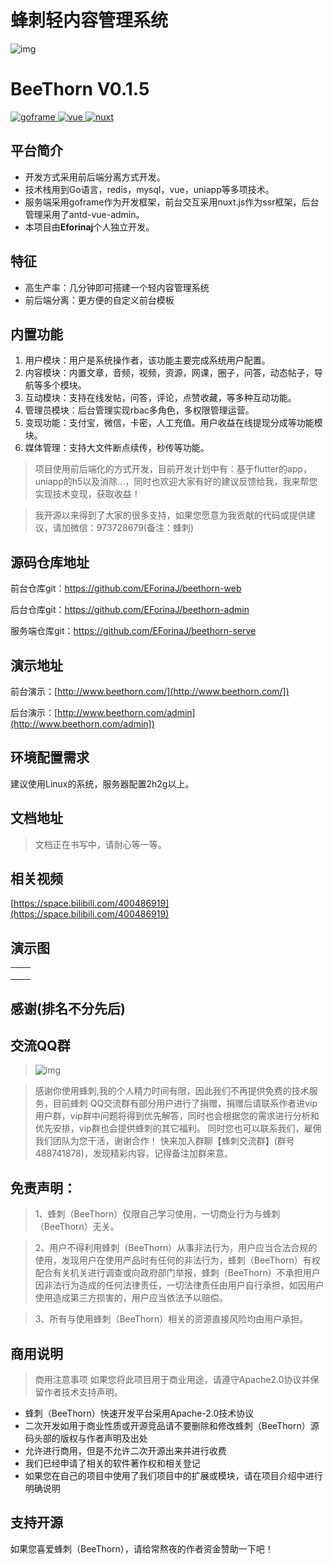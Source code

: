 # 蜂刺轻内容管理系统

![img](https://yxh-1301841944.cos.ap-chongqing.myqcloud.com/gfast/2022-04-19/gfastlogo.png)



# BeeThorn V0.1.5

[![goframe](https://img.shields.io/badge/goframe-1.x-brightgreen) ](https://gitee.com/link?target=https%3A%2F%2Fgoframe.org%2Fpages%2Fviewpage.action%3FpageId%3D1114119)[ ](https://img.shields.io/badge/vue-2-brightgreen)[![vue](https://img.shields.io/badge/vue-2.x-brightgreen) ](https://element-plus.gitee.io/#/zh-CN/component/changelog)[![nuxt](https://img.shields.io/badge/nuxt-2.x-orange) ](https://gitee.com/link?target=https%3A%2F%2Fwww.tslang.cn%2F)

## 平台简介

- 开发方式采用前后端分离方式开发。
- 技术栈用到Go语言，redis，mysql，vue，uniapp等多项技术。
- 服务端采用goframe作为开发框架，前台交互采用nuxt.js作为ssr框架，后台管理采用了antd-vue-admin。
- 本项目由**Eforinaj**个人独立开发。

## 特征

- 高生产率：几分钟即可搭建一个轻内容管理系统
- 前后端分离：更方便的自定义前台模板

## 内置功能

1. 用户模块：用户是系统操作者，该功能主要完成系统用户配置。
2. 内容模块：内置文章，音频，视频，资源，网课，圈子，问答，动态帖子，导航等多个模块。
3. 互动模块：支持在线发帖，问答，评论，点赞收藏，等多种互动功能。
4. 管理员模块：后台管理实现rbac多角色，多权限管理运营。
5. 变现功能：支付宝，微信，卡密，人工充值。用户收益在线提现分成等功能模块。
6. 媒体管理：支持大文件断点续传，秒传等功能。

> 项目使用前后端化的方式开发，目前开发计划中有：基于flutter的app，uniapp的h5以及消除...，同时也欢迎大家有好的建议反馈给我，我来帮您实现技术变现，获取收益！

> 我开源以来得到了大家的很多支持，如果您愿意为我贡献的代码或提供建议，请加微信：973728679(备注：蜂刺)

## 源码仓库地址

前台仓库git：https://github.com/EForinaJ/beethorn-web

后台仓库git：https://github.com/EForinaJ/beethorn-admin

服务端仓库git：https://github.com/EForinaJ/beethorn-serve

## 演示地址

前台演示：[http://www.beethorn.com/](http://www.beethorn.com/]) 

后台演示：[http://www.beethorn.com/admin](http://www.beethorn.com/admin]) 

## 环境配置需求

建议使用Linux的系统，服务器配置2h2g以上。

## 文档地址

> 文档正在书写中，请耐心等一等。

## 相关视频

[https://space.bilibili.com/400486919](https://space.bilibili.com/400486919)

## 演示图

|      |      |
| ---- | ---- |
|      |      |
|      |      |
|      |      |

## 感谢(排名不分先后)

> 

## 交流QQ群

> ![img]()

> 感谢你使用蜂刺,我的个人精力时间有限，因此我们不再提供免费的技术服务，目前蜂刺 QQ交流群有部分用户进行了捐赠，捐赠后请联系作者进vip用户群，vip群中问题将得到优先解答，同时也会根据您的需求进行分析和优先安排，vip群也会提供蜂刺的其它福利。 同时您也可以联系我们，雇佣我们团队为您干活，谢谢合作！ 快来加入群聊【蜂刺交流群】(群号488741878)，发现精彩内容，记得备注加群来意。

## 免责声明：

> 1、蜂刺（BeeThorn）仅限自己学习使用，一切商业行为与蜂刺（BeeThorn）无关。

> 2、用户不得利用蜂刺（BeeThorn）从事非法行为，用户应当合法合规的使用，发现用户在使用产品时有任何的非法行为，蜂刺（BeeThorn）有权配合有关机关进行调查或向政府部门举报，蜂刺（BeeThorn）不承担用户因非法行为造成的任何法律责任，一切法律责任由用户自行承担，如因用户使用造成第三方损害的，用户应当依法予以赔偿。

> 3、所有与使用蜂刺（BeeThorn）相关的资源直接风险均由用户承担。

## 商用说明

> 商用注意事项 如果您将此项目用于商业用途，请遵守Apache2.0协议并保留作者技术支持声明。

- 蜂刺（BeeThorn）快速开发平台采用Apache-2.0技术协议
- 二次开发如用于商业性质或开源竞品请不要删除和修改蜂刺（BeeThorn）源码头部的版权与作者声明及出处
- 允许进行商用，但是不允许二次开源出来并进行收费
- 我们已经申请了相关的软件著作权和相关登记
- 如果您在自己的项目中使用了我们项目中的扩展或模块，请在项目介绍中进行明确说明

## 支持开源

如果您喜爱蜂刺（BeeThorn），请给常熬夜的作者资金赞助一下吧！
